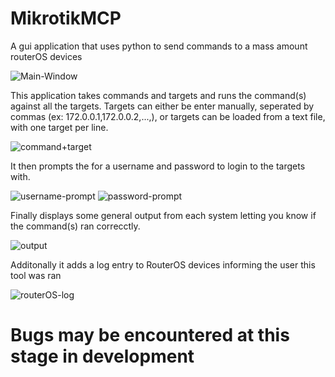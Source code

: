 # MikrotikMCP
A gui application that uses python to send commands to a mass amount routerOS devices

![Main-Window](https://user-images.githubusercontent.com/49817441/139592073-8cbd95e1-324d-4b52-b38e-84a02b586436.png)

This application takes commands and targets and runs the command(s) against all the targets.
Targets can either be enter manually, seperated by commas (ex: 172.0.0.1,172.0.0.2,...,),
or targets can be loaded from a text file, with one target per line. 

![command+target](https://user-images.githubusercontent.com/49817441/139592836-baadeabe-a785-4a69-9e60-bc3ffd2e415c.png)

It then prompts the for a username and password to login to the targets with.

![username-prompt](https://user-images.githubusercontent.com/49817441/139592843-9c67bb5d-5399-476a-9e05-6b0e625ee0ed.png) ![password-prompt](https://user-images.githubusercontent.com/49817441/139592846-85da2095-d38f-4461-9586-26fcfc3a0abf.png)

Finally displays some general output 
from each system letting you know if the command(s) ran correcctly.

![output](https://user-images.githubusercontent.com/49817441/139592879-a7b6cb71-9419-457b-8b83-58f68127cc78.png)

Additonally it adds a log entry to RouterOS devices informing the user this tool was ran

![routerOS-log](https://user-images.githubusercontent.com/49817441/139593029-20c6b73d-1d38-483b-a972-cb0774add6a0.png)


# Bugs may be encountered at this stage in development
